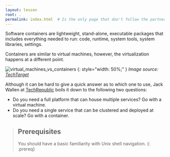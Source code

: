 ```yaml
---
layout: lesson
root: .
permalink: index.html  # Is the only page that don't follow the partner /:path/index.html
---
```

Software containers are lightweight, stand-alone, executable packages
that includes everything needed to run: code, runtime, system tools,
system libraries, settings.

Containers are similar to virtual machines, however, the virtualization
happens at a different point. 

![virtual_machines_vs_containers](../fig/01-virtual_machines_vs_containers.png)
{: style="width: 50%;" }
*Image source: [TechTarget]*

Although it can be hard to give a quick answer as to which one to use,
Jack Wallen at [TechRepublic] boils it down to the following two questions:
- Do you need a full platform that can house multiple services? Go with a virtual machine.
- Do you need a single service that can be clustered and deployed at scale? Go with a container.

> ## Prerequisites
>
> You should have a basic familiarity with Unix shell navigation.
{: .prereq}

[TechTarget]: https://searchservervirtualization.techtarget.com/answer/Containers-vs-VMs-Whats-the-difference
[TechRepublic]: https://www.techrepublic.com/article/containers-vs-virtual-machines-a-simplified-answer-to-a-complex-question/
